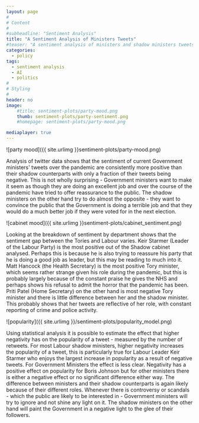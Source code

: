 ```yaml
---
layout: page
#
# Content
#
#subheadline: "Sentiment Analysis"
title: "A Sentiment Analysis of Ministers Tweets"
#teaser: "A sentiment analysis of ministers and shadow ministers tweets."
categories:
  - policy
tags:
  - sentiment analysis
  - AI
  - politics
#
# Styling
#
header: no
image:
    #title: sentiment-plots/party-mood.png
    thumb: sentiment-plots/party-sentiment.png
    #homepage: sentiment-plots/party-mood.png

mediaplayer: true
---
```


![party mood]({{ site.urlimg }}sentiment-plots/party-mood.png)

Analysis of twitter data shows that the sentiment of current Government ministers' tweets over the pandemic are consistently more positive than their shadow counterparts with only a fraction of their tweets being negative. This is not wholly surprising - Government ministers want to make it seem as though they are doing an excellent job and over the course of the pandemic have tried to offer reassurance to the public. The shadow ministers on the other hand try to do almost the opposite - they want to convince the public that the Government is doing a terrible job and that they would do a much better job if they were voted for in the next election.




![cabinet mood]({{ site.urlimg }}sentiment-plots/cabinet_sentiment.png)


Looking at the breakdown of sentiment by department shows that the sentiment gap between the Tories and Labour varies. Keir Starmer (Leader of the Labour Party) is the most positive out of the Shadow cabinet analysed. Perhaps this is because he is also trying to reassure his party that he is doing a good job as leader, but this may be reading to much into it. Matt Hancock (the Health Secretary) is the most positive Tory minister, which seems rather strange given his role during the pandemic, but this is probably largely because of the constant praise he gives the NHS and perhaps shows his refusal to admit the horror that the pandemic has been. Priti Patel (Home Secretary) on the other hand is most negative Tory minister and there is little difference between her and the shadow minister. This probably shows that her tweets are reflective of her role, with constant reporting of crime and police activity.



![popularity]({{ site.urlimg }}/sentiment-plots/popularity_model.png)
<br/>

Using statistical analysis it is possible to estimate the effect that higher negativity has on the popularity of a tweet - measured by the number of retweets. For most Labour shadow ministers, higher negativity increases the popularity of a tweet, this is particularly true for Labour Leader Keir Starmer who enjoys the largest increase in popularity as a result of negative tweets. For Government Ministers the effect is less clear. Negativity has a positive effect on popularity for Boris Johnson but for other ministers there is either a negative effect or no significant difference either way. The difference between ministers and their shadow counterparts is again likely because of their different roles. Whenever there is controversy or scandals - which the public are likely to be interested in - Government ministers will try to ignore and not shine any light on it. The shadow ministers on the other hand will paint the Government in a negative light to the glee of their followers.

<br/><br/><br/><br/>
